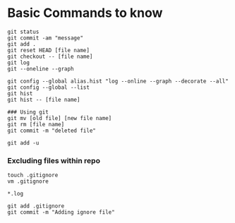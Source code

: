 # Basic Commands to know
```
git status
git commit -am "message"
git add .
git reset HEAD [file name]
git checkout -- [file name]
git log
git --oneline --graph

git config --global alias.hist "log --online --graph --decorate --all"
git config --global --list
git hist
git hist -- [file name]

### Using git
git mv [old file] [new file name]
git rm [file name]
git commit -m "deleted file"

git add -u
```

### Excluding files within repo
```
touch .gitignore
vm .gitignore
```
```
*.log
```
```
git add .gitignore
git commit -m "Adding ignore file"
```
